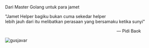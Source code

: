 Dari Master Golang untuk para jamet

"Jamet Helper bagiku bukan cuma sekedar helper  
lebih jauh dari itu melibatkan perasaan yang bersamaku ketika sunyi"

&emsp;&emsp;&emsp;&emsp;&emsp;&emsp;&emsp;&emsp;&emsp;&emsp;&emsp;&emsp;&emsp;&emsp;&emsp;&emsp;&emsp;&emsp;&emsp;&emsp;&emsp;&emsp;&emsp;&emsp;&emsp;&emsp;— Pidi Baok

![gusjavar](https://github.com/user-attachments/assets/f634a463-ffd6-45e0-9e1d-bce0b89f8bd4)
